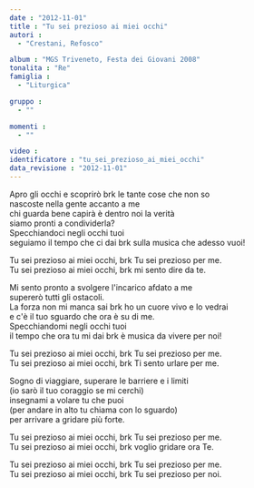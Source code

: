 ```yaml
---
date : "2012-11-01"
title : "Tu sei prezioso ai miei occhi"
autori : 
  - "Crestani, Refosco"

album : "MGS Triveneto, Festa dei Giovani 2008"
tonalita : "Re"
famiglia : 
  - "Liturgica"

gruppo : 
  - ""

momenti : 
  - ""

video : 
identificatore : "tu_sei_prezioso_ai_miei_occhi"
data_revisione : "2012-11-01"
---
```

  
  
  
  
  
  
  
  
  
  
 Apro gli occhi e scoprirò brk le tante cose che non so  
nascoste nella gente accanto a me  
 chi guarda bene capirà è dentro noi la verità  
siamo pronti a condividerla?  
 Specchiandoci negli occhi tuoi     
 seguiamo il tempo che ci dai brk sulla musica che adesso vuoi!  
  
  
  
Tu sei prezioso ai miei occhi,   brk Tu sei prezioso per me.  
Tu sei prezioso ai miei occhi,   brk mi sento dire da te.  
  
  
  
  
Mi sento pronto a svolgere l'incarico afdato a me  
supererò tutti gli ostacoli.  
La forza non mi manca sai brk ho un cuore vivo e lo vedrai  
e c'è il tuo sguardo che ora è su di me.  
Specchiandomi negli occhi tuoi  
il tempo che ora tu mi dai brk è musica da vivere per noi!  
  
  
  
  
Tu sei prezioso ai miei occhi, brk Tu sei prezioso per me.  
Tu sei prezioso ai miei occhi, brk Ti sento urlare per me.  
  
  
  
Sogno di viaggiare, superare le barriere e i limiti  
(io sarò il tuo coraggio se mi cerchi)  
insegnami a volare tu che puoi  
(per andare in alto tu chiama con lo sguardo)  
per arrivare a gridare più forte.  
  
  
  
  
Tu sei prezioso ai miei occhi, brk Tu sei prezioso per me.  
Tu sei prezioso ai miei occhi, brk voglio gridare ora Te.  
  
Tu sei prezioso ai miei occhi, brk Tu sei prezioso per me.  
Tu sei prezioso ai miei occhi, brk Tu sei prezioso per noi.  
  
  
  
  
